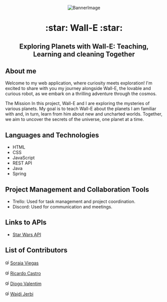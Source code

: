 <p align="center">
  <img src="https://31.media.tumblr.com/973b6392f37ac327102bafd43aff9b73/tumblr_mfangbvx201s0mr1eo1_500.gif" alt="BannerImage">
</p>
<h1 align="center">:star:  Wall-E :star:  </h1>
<h2 align="center">Exploring Planets with Wall-E: Teaching, Learning and cleaning Together</h2>

<h2>About me</h2>
<P> Welcome to my web application, where curiosity meets exploration! I'm excited to share with you my journey alongside Wall-E, the lovable and curious robot, as we embark on a thrilling adventure through the cosmos.
 </P>
The Mission
In this project, Wall-E and I are exploring the mysteries of various planets. My goal is to teach Wall-E about the planets I am familiar with and, in turn, learn from him about new and uncharted worlds. Together, we aim to uncover the secrets of the universe, one planet at a time.

<h2>Languages and Technologies</h2>

<ul>
  <li>HTML</li>
  <li>CSS</li>
  <li>JavaScript</li>
  <li>REST API</li>
  <li>Java</li>
  <li>Spring</li>
</ul>

<h2>Project Management and Collaboration Tools</h2>

<ul>
  <li>Trello: Used for task management and project coordination.</li>
  <li>Discord: Used for communication and meetings.</li>
</ul>

<h2>Links to APIs</h2>

<ul>
  <li><a href="https://www.fruityvice.com/doc/index.html](https://swapi.dev/">Star Wars API</a></li>
</ul>

<h2>List of Contributors</h1>

  <img width="16" height="16" src="https://img.icons8.com/tiny-color/16/github.png" alt="github"/>[Soraia Viegas](https://github.com/soraiathegirleffect)
 
  <img width="16" height="16" src="https://img.icons8.com/tiny-color/16/github.png" alt="github"/>[Ricardo Castro](https://github.com/Castrocx)
 
  <img width="16" height="16" src="https://img.icons8.com/tiny-color/16/github.png" alt="github"/>[Diogo Valentim](https://github.com/Ashewinder)

  <img width="16" height="16" src="https://img.icons8.com/tiny-color/16/github.png" alt="github"/>[Wajdi Jerbi](https://github.com/WajdiRaydaLuna)
